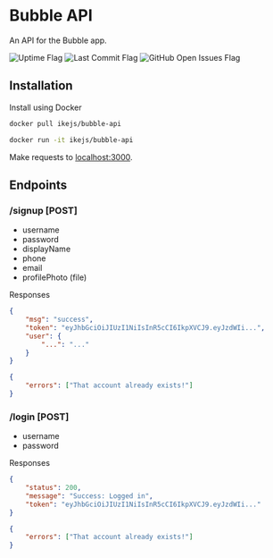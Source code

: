# Bubble API

An API for the Bubble app.

![Uptime Flag](https://img.shields.io/circleci/build/github/BubbleWand/api)
![Last Commit Flag](https://img.shields.io/github/last-commit/BubbleWand/api)
![GitHub Open Issues Flag](https://img.shields.io/github/issues/BubbleWand/api)

## Installation

Install using Docker

```bash
docker pull ikejs/bubble-api
```
```bash
docker run -it ikejs/bubble-api
```
Make requests to [localhost:3000](http://localhost:3000).

## Endpoints
### /signup [POST]
- username
- password
- displayName
- phone
- email
- profilePhoto (file)

Responses
```json
{
    "msg": "success",
    "token": "eyJhbGciOiJIUzI1NiIsInR5cCI6IkpXVCJ9.eyJzdWIi...",
    "user": {
        "...": "..."
    }
}
```
```json
{
    "errors": ["That account already exists!"]
}
```


### /login [POST]
- username
- password


Responses
```json
{
    "status": 200,
    "message": "Success: Logged in",
    "token": "eyJhbGciOiJIUzI1NiIsInR5cCI6IkpXVCJ9.eyJzdWIi..."
}
```
```json
{
    "errors": ["That account already exists!"]
}
```
